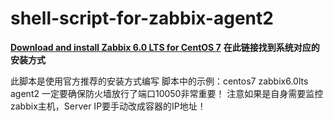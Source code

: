 # shell-script-for-zabbix-agent2
[**Download and install Zabbix 6.0 LTS for CentOS 7**](https://www.zabbix.com/download?zabbix=6.0&os_distribution=centos&os_version=7&components=agent&db=&ws=)
**在此链接找到系统对应的安装方式**

此脚本是使用官方推荐的安装方式编写
脚本中的示例：centos7 zabbix6.0lts agent2
一定要确保防火墙放行了端口10050非常重要！
注意如果是自身需要监控zabbix主机，Server IP要手动改成容器的IP地址！
